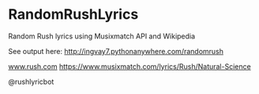 # RandomRushLyrics
Random Rush lyrics using Musixmatch API and Wikipedia

See output here: http://ingvay7.pythonanywhere.com/randomrush




www.rush.com
https://www.musixmatch.com/lyrics/Rush/Natural-Science 

@rushlyricbot



